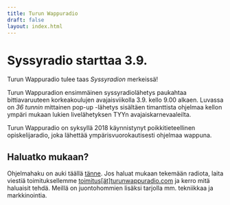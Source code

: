 ```yaml
---
title: Turun Wappuradio
draft: false
layout: index.html
---
```


# Syssyradio starttaa 3.9.
Turun Wappuradio tulee taas *Syssyradion* merkeissä!

Turun Wappuradion ensimmäinen syssyradiolähetys paukahtaa bittiavaruuteen korkeakoulujen avajaisviikolla 3.9. kello 9.00 alkaen. Luvassa on *36 tunnin* mittainen pop-up -lähetys sisältäen timanttista ohjelmaa kellon ympäri mukaan lukien livelähetyksen TYYn avajaiskarnevaaleilta.

Turun Wappuradio on syksyllä 2018 käynnistynyt poikkitieteellinen opiskelijaradio, joka lähettää ympärisvuorokautisesti ohjelmaa wappuna.

## Haluatko mukaan?

Ohjelmahaku on auki täällä [tänne](/ohjelmahaku.html). Jos haluat mukaan tekemään radiota, laita viestiä toimituksellemme <a href="mailto: toimitus@turunwappuradio.com">toimitus[ät]turunwappuradio.com</a> ja kerro mitä haluaisit tehdä. Meillä on juontohommien lisäksi tarjolla mm. tekniikkaa ja markkinointia.
